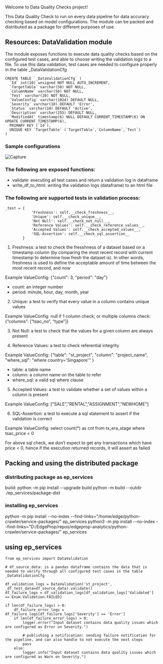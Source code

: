Welcome to Data Quality Checks project!

This Data Quality Check to run on every data pipeline for data accuracy checking based on model configurations. The module can be packed and distributed as a package for different purposes of use.

## Resources: DataValidation module
The module exposes functions to execute data quality checks based on the configured test cases, and able to choose writing the validation
logs to a file. To use this data validation, test cases are needed to configure properly in the table _DataValidationCfg

```
CREATE TABLE `_DataValidationCfg` (
  `Id` int(10) unsigned NOT NULL AUTO_INCREMENT,
  `TargetTable` varchar(50) NOT NULL,
  `ColumnName` varchar(50) NOT NULL,
  `Test` varchar(20) NOT NULL,
  `ValueConfig` varchar(1024) DEFAULT NULL,
  `Severity` varchar(10) DEFAULT 'Error',
  `Status` varchar(10) DEFAULT 'Active',
  `Description` varchar(255) DEFAULT NULL,
  `ModifiedAt` timestamp(6) NULL DEFAULT CURRENT_TIMESTAMP(6) ON UPDATE CURRENT_TIMESTAMP(6),
  PRIMARY KEY (`Id`),
  UNIQUE KEY `TargetTable` (`TargetTable`,`ColumnName`,`Test`)
)
```

### Sample configurations
![Capture](https://github.com/quoc-n/Data-Quality-Check/assets/30258226/e8c6ad20-ac15-4460-95c9-58b90565af27)

### The following are exposed functions:
- validate: executing all test cases and return a validation log in dataframe
- write_df_to_html: writing the validation logs (dataframe) to an html file

### The following are supported tests in validation process:
```
_test = {
            'Freshness': self.__check_freshness__,
            'Unique': self.__check_unique__,
            'Not Null': self.__check_not_null__,
            'Reference Values': self.__check_reference_values__,
            'Accepted Values': self.__check_accepted_values__,
            'SQL-Assertion': self.__check_sql_assertion__
        }
```
1. Freshness: a test to check the fresshness of a dataset based on a timestamp column (by comparing the most recent record with current timestamp to determine how fresh the dataset is). In other words, freshness is used to define the acceptable amount of time between the most recent record, and now

Example ValueConfig: {"count": 3, "period": "day"}
- count: an integer number
- period: minute, hour, day, month, year

2. Unique: a test to verify that every value in a column contains unique values

Example ValueConfig: null if 1 column check; or multiple columns check: {“columns”: [“tsac_no“, “type”]}

3. Not Null: a test to check that the values for a given column are always present

4. Reference Values: a test to check referential integrity

Example ValueConfig: {"table": "st_project", "column": "project_name",  "where_sql": "where country='Singapore'" }
- table: a table name
- column: a column name on the table to refer
- where_sql: a valid sql where clause

5. Accepted Values: a test to validate whether a set of values within a column is present

Example ValueConfig: ["SALE","RENTAL","ASSIGNMENT","NEWHOME"]

6. SQL-Assertion: a test to execute a sql statement to assert if the validation is correct

Example ValueConfig: select count(*) as cnt from tx_era_stage where tsac_price < 0

For above sql check, we don’t expect to get any transactions which have price < 0, hence if the execution returned records, it will assert as failed


## Packing and using the distributed package 
### distributing package as ep_services
build:
python -m pip install --upgrade build
python -m build --outdir ./ep_services/package-dist

### installing ep_services
python -m pip install --no-index --find-links="/home/edge/python-crawler/service-packages/" ep_services
python3 -m pip install --no-index --find-links="D:/EdgeProp/repos/edgeprop-analytics/python-crawler/service-packages/" ep_services

## using ep_services
```
from ep_services import DataValidation

# df_source_data: is a pandas dataframe contains the data that is needed to verify through all configured test cases in the table _DataValidationCfg

df_validation_logs = DataValidation('st_project', _df_test_data=df_source_data).validate()
df_failure_logs = df_validation_logs[df_validation_logs['Validated'] == Enum.Validation.FAILED]

if len(df_failure_logs) > 0:
    df_failure_error_logs = df_failure_logs[df_failure_logs['Severity'] == 'Error']
    if len(df_failure_error_logs) > 0:
        logger.error("Input dataset contains data quality issues which are configured as Error on Severity.")

        # publishing a notification: sending failure notification for the pipeline, and can also handle to not execute the next steps
        pass
    else:
        logger.info("Input dataset contains data quality issues which are configured as Warn on Severity.")
```
